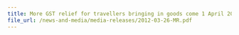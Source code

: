```yaml
---
title: More GST relief for travellers bringing in goods come 1 April 2012 
file_url: /news-and-media/media-releases/2012-03-26-MR.pdf
---
```

